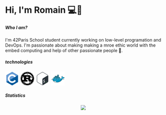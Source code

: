 # 

# Hi, I'm Romain 💻👋

##### Who I am?
I'm 42Paris School student currently working on low-level programation and DevOps.
I'm passionate about making making a mroe ethic world with the embed computing
and help of other passionate people 🌱.

##### technologies
<p align="left">
  <img src="https://raw.githubusercontent.com/devicons/devicon/2809b567852a4648062a2d3e7c1c531367458c0b/icons/c/c-original.svg" alt="c" width="45" height="45" />
  <img src="https://raw.githubusercontent.com/devicons/devicon/2809b567852a4648062a2d3e7c1c531367458c0b/icons/rust/rust-plain.svg" alt="rust" width="45" height="45" />
  <img src="https://raw.githubusercontent.com/devicons/devicon/2809b567852a4648062a2d3e7c1c531367458c0b/icons/bash/bash-original.svg" alt="bash" width="45" height="45" />
  <img src="https://raw.githubusercontent.com/devicons/devicon/2809b567852a4648062a2d3e7c1c531367458c0b/icons/docker/docker-original.svg" alt="docker" width="45" height="45" />
</p>
  
##### Statistics
<p align="center">
    <img src="https://badge42.vercel.app/api/v2/cl1l2swyp000609l21r3i54a3/stats?cursusId=21&coalitionId=47" />
</p>
